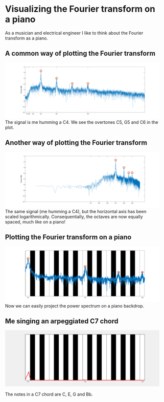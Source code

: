 # Visualizing the Fourier transform on a piano
As a musician and electrical engineer I like to think about the Fourier transform as a piano.

## A common way of plotting the Fourier transform
![](c-linear-freq.png)
The signal is me humming a C4. We see the overtones C5, G5 and C6 in the plot.

## Another way of plotting the Fourier transform
![](c-log-freq.png)
The same signal (me humming a C4), but the horizontal axis has been scaled logarithmically. Consequentially, the octaves are now equally spaced, much like on a piano!

## Plotting the Fourier transform on a piano
![](c-piano.png)
Now we can easily project the power spectrum on a piano backdrop.

## Me singing an arpeggiated C7 chord
![](c7.gif)

The notes in a C7 chord are C, E, G and Bb.
